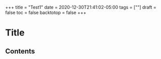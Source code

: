 +++
title = "Test1"
date = 2020-12-30T21:41:02-05:00
tags = [""]
draft = false
toc = false
backtotop = false
+++

# Title

<!-- toc -->

## Contents